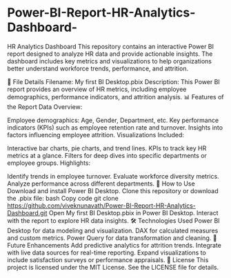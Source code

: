 # Power-BI-Report-HR-Analytics-Dashboard-
HR Analytics Dashboard
This repository contains an interactive Power BI report designed to analyze HR data and provide actionable insights. The dashboard includes key metrics and visualizations to help organizations better understand workforce trends, performance, and attrition.

📂 File Details
Filename: My first BI Desktop.pbix
Description: This Power BI report provides an overview of HR metrics, including employee demographics, performance indicators, and attrition analysis.
📊 Features of the Report
Data Overview:

Employee demographics: Age, Gender, Department, etc.
Key performance indicators (KPIs) such as employee retention rate and turnover.
Insights into factors influencing employee attrition.
Visualizations Included:

Interactive bar charts, pie charts, and trend lines.
KPIs to track key HR metrics at a glance.
Filters for deep dives into specific departments or employee groups.
Highlights:

Identify trends in employee turnover.
Evaluate workforce diversity metrics.
Analyze performance across different departments.
📁 How to Use
Download and install Power BI Desktop.
Clone this repository or download the .pbix file:
bash
Copy code
git clone https://github.com/viveknunavath/Power-BI-Report-HR-Analytics-Dashboard.git
Open My first BI Desktop.pbix in Power BI Desktop.
Interact with the report to explore HR data insights.
🛠️ Technologies Used
Power BI Desktop for data modeling and visualization.
DAX for calculated measures and custom metrics.
Power Query for data transformation and cleaning.
🌟 Future Enhancements
Add predictive analytics for attrition trends.
Integrate with live data sources for real-time reporting.
Expand visualizations to include satisfaction surveys or performance appraisals.
📜 License
This project is licensed under the MIT License. See the LICENSE file for details.
